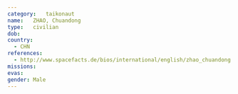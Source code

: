 ```yaml
---
category:	taikonaut
name:	ZHAO, Chuandong
type:	civilian
dob:	
country:
  - CHN
references:
  - http://www.spacefacts.de/bios/international/english/zhao_chuandong.htm
missions:
evas:
gender:	Male
---
```

